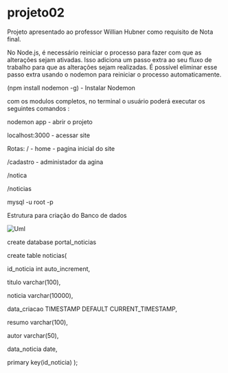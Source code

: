 # projeto02
Projeto apresentado ao professor Willian Hubner como requisito de Nota final.



No Node.js, é necessário reiniciar o processo para fazer com que as alterações sejam ativadas. 
Isso adiciona um passo extra ao seu fluxo de trabalho para que as alterações sejam realizadas. 
É possível eliminar esse passo extra usando o nodemon para reiniciar o processo automaticamente.

(npm install nodemon -g) - Instalar Nodemon 

com os modulos completos, no terminal o usuário poderá executar os seguintes comandos :


nodemon app - abrir o projeto

localhost:3000 - acessar site

Rotas: 
/ - home - pagina inicial do site

/cadastro - administador da agina

/notica 

/noticias

mysql -u root -p



Estrutura para criação do Banco de dados 


![Uml](https://user-images.githubusercontent.com/102121949/175663873-f9250196-78bb-4ef6-91a0-832f7bfe8c6c.png)

create database portal_noticias

create table noticias(

id_noticia int auto_increment,

titulo varchar(100),

noticia varchar(10000),

data_criacao TIMESTAMP DEFAULT CURRENT_TIMESTAMP,

resumo varchar(100),

autor varchar(50),

data_noticia date,

primary key(id_noticia)
);
